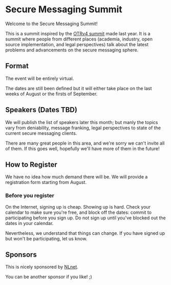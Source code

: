 # Secure Messaging Summit

Welcome to the Secure Messaging Summit!

This is a summit inspired by the [OTRv4 summit](https://petsymposium.org/2019/program.php)
made last year. It is a summit where people from different places
(academia, industry, open source implementation, and legal perspectives) talk
about the latest problems and advancements on the secure messaging sphere.

## Format

The event will be entirely virtual.

The dates are still been defined but it will either take place on the last
weeks of August or the firsts of September.

## Speakers (Dates TBD)

We will publish the list of speakers later this month; but manly the topics
vary from deniability, message franking, legal perspectives to state of the current
secure messaging clients.

There are many great people in this area, and we're sorry we can't invite all of
them. If this goes well, hopefully we'll have more of them in the future!

## How to Register

We have no idea how much demand there will be. We will provide a registration
form starting from August.

### Before you register

On the Internet, signing up is cheap. Showing up is hard. Check your calendar
to make sure you're free, and block off the dates: commit to participating
before you sign up. Do not sign up until you've blocked out the dates in your
calendar.

Nevertheless, we understand that things can change. If you have signed up but
won't be participating, let us know.

## Sponsors

This is nicely sponsored by [NLnet](https://nlnet.nl/).

You can be another sponsor if you like! ;)
